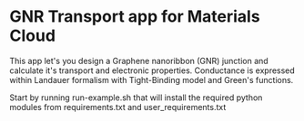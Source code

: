 # GNR Transport app for Materials Cloud

This app let's you design a Graphene nanoribbon (GNR) junction and calculate it's transport and electronic properties. Conductance is expressed within Landauer formalism with Tight-Binding model and Green's functions.

Start by running run-example.sh that will install the required python modules from requirements.txt and user_requirements.txt
